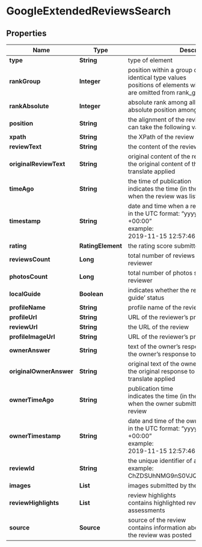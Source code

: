 # GoogleExtendedReviewsSearch


## Properties

| Name | Type | Description | Notes |
|------------ | ------------- | ------------- | -------------|
**type** | **String** | type of element |[optional]|
**rankGroup** | **Integer** | position within a group of elements with identical type values<br>positions of elements with different type values are omitted from rank_group |[optional]|
**rankAbsolute** | **Integer** | absolute rank among all the listed reviews<br>absolute position among all reviews on the list |[optional]|
**position** | **String** | the alignment of the review in SERP<br>can take the following values: right |[optional]|
**xpath** | **String** | the XPath of the review |[optional]|
**reviewText** | **String** | the content of the review |[optional]|
**originalReviewText** | **String** | original content of the review<br>the original content of the review, no auto-translate applied |[optional]|
**timeAgo** | **String** | the time of publication<br>indicates the time (in the ‘time ago’ format) when the review was listed |[optional]|
**timestamp** | **String** | date and time when a review was published<br>in the UTC format: “yyyy-mm-dd hh-mm-ss +00:00”<br>example:<br>2019-11-15 12:57:46 +00:00 |[optional]|
**rating** | **RatingElement** | the rating score submitted by the reviewer |[optional]|
**reviewsCount** | **Long** | total number of reviews submitted by the reviewer |[optional]|
**photosCount** | **Long** | total number of photos submitted by the reviewer |[optional]|
**localGuide** | **Boolean** | indicates whether the reviewer has a ‘local guide’ status |[optional]|
**profileName** | **String** | profile name of the reviewer |[optional]|
**profileUrl** | **String** | URL of the reviewer’s profile |[optional]|
**reviewUrl** | **String** | the URL of the review |[optional]|
**profileImageUrl** | **String** | URL of the reviewer’s profile image |[optional]|
**ownerAnswer** | **String** | text of the owner’s response<br>the owner’s response to the review |[optional]|
**originalOwnerAnswer** | **String** | original text of the owner’s response<br>the original response to the review, no auto-translate applied |[optional]|
**ownerTimeAgo** | **String** | publication time<br>indicates the time (in the ‘time ago’ format) when the owner submitted the response to the review |[optional]|
**ownerTimestamp** | **String** | date and time of the owner’s reply to the review<br>in the UTC format: “yyyy-mm-dd hh-mm-ss +00:00”<br>example:<br>2019-11-15 12:57:46 +00:00 |[optional]|
**reviewId** | **String** | the unique identifier of a review on Google<br>example:<br>ChZDSUhNMG9nS0VJQ0FnSUMxbHFyMFlnEAE |[optional]|
**images** | **List<AiModeImagesElement>** | images submitted by the reviewer |[optional]|
**reviewHighlights** | **List<ReviewHighlights>** | review highlights<br>contains highlighted review criteria and assessments |[optional]|
**source** | **Source** | source of the review<br>contains information about the source where the review was posted |[optional]|